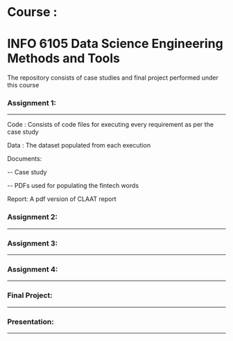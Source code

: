 # Course : 
# INFO 6105 Data Science Engineering Methods and Tools

The repository consists of case studies and final project performed under this course

### Assignment 1:
******************
Code : Consists of code files for executing every requirement as per the case study

Data : The dataset populated from each execution

Documents:

-- Case study

-- PDFs used for populating the fintech words

Report: A pdf version of CLAAT report


### Assignment 2:
**********************

### Assignment 3:
********************

### Assignment 4:
********************

### Final Project:
********************

### Presentation:
********************
